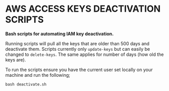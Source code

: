 # AWS ACCESS KEYS DEACTIVATION SCRIPTS

**Bash scripts for automating IAM key deactivation.**

Running scripts will pull all the keys that are older than 500 days and deactivate them. Scripts currently only `update-keys` but can easily be changed to `delete-keys`. The same applies for number of days (how old the keys are).

To run the scripts ensure you have the current user set locally on your machine and run the following;
```
bash deactivate.sh
```


